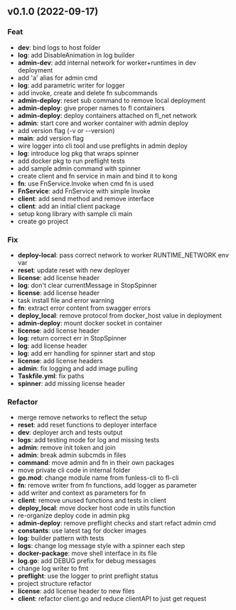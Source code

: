 <!--
  ~ Licensed to the Apache Software Foundation (ASF) under one
  ~ or more contributor license agreements.  See the NOTICE file
  ~ distributed with this work for additional information
  ~ regarding copyright ownership.  The ASF licenses this file
  ~ to you under the Apache License, Version 2.0 (the
  ~ "License"); you may not use this file except in compliance
  ~ with the License.  You may obtain a copy of the License at
  ~
  ~   http://www.apache.org/licenses/LICENSE-2.0
  ~
  ~ Unless required by applicable law or agreed to in writing,
  ~ software distributed under the License is distributed on an
  ~ "AS IS" BASIS, WITHOUT WARRANTIES OR CONDITIONS OF ANY
  ~ KIND, either express or implied.  See the License for the
  ~ specific language governing permissions and limitations
  ~ under the License.
-->

## v0.1.0 (2022-09-17)

### Feat

- **dev**: bind logs to host folder
- **log**: add DisableAnimation in log builder
- **admin-dev**: add internal network for worker+runtimes in dev deployment
- add 'a' alias for admin cmd
- **log**: add parametric writer for logger
- add invoke, create and delete fn subcommands
- **admin-deploy**: reset sub command to remove local deployment
- **admin-deploy**: give proper names to fl containers
- **admin-deploy**: deploy containers attached on fl_net network
- **admin**: start core and worker container with admin deploy
- add version flag (-v or --version)
- **main**: add version flag
- wire logger into cli tool and use preflights in admin deploy
- **log**: introduce log pkg that wraps spinner
- add docker pkg to run preflight tests
- add sample admin command with spinner
- create client and fn service in main and bind it to kong
- **fn**: use FnService.Invoke when cmd fn is used
- **FnService**: add FnService with simple Invoke
- **client**: add send method and remove interface
- **client**: add an initial client package
- setup kong library with sample cli main
- create go project

### Fix

- **deploy-local**: pass correct network to worker RUNTIME_NETWORK env var
- **reset**: update reset with new deployer
- **license**: add license header
- **log**: don't clear currentMessage in StopSpinner
- **license**: add license header
- task install file and error warning
- **fn**: extract error content from swagger errors
- **deploy_local**: remove protocol from docker_host value in deployment
- **admin-deploy**: mount docker socket in container
- **license**: add license header
- **log**: return correct err in StopSpinner
- **log**: add license header
- **log**: add err handling for spinner start and stop
- **license**: add license headers
- **admin**: fix logging and add image pulling
- **Taskfile.yml**: fix paths
- **spinner**: add missing license header

### Refactor

- merge remove networks to reflect the setup
- **reset**: add reset functions to deployer interface
- **dev**: deployer arch and tests output
- **logs**: add testing mode for log and missing tests
- **admin**: remove init token and join
- **admin**: break admin subcmds in files
- **command**: move admin and fn in their own packages
- move private cli code in internal folder
- **go.mod**: change module name from funless-cli to fl-cli
- **fn**: remove writer from fn functions, add logger as parameter
- add writer and context as parameters for fn
- **client**: remove unused functions and tests in client
- **deploy_local**: move docker host code in utils function
- re-organize deploy code in admin pkg
- **admin-deploy**: remove preflight checks and start refact admin cmd
- **constants**: use latest tag for docker images
- **log**: builder pattern with tests
- **logs**: change log message style with a spinner each step
- **docker-package**: move shell interface in its file
- **log.go**: add DEBUG prefix for debug messages
- change log writer to fmt
- **preflight**: use the logger to print preflight status
- project structure refactor
- **license**: add license header to new files
- **client**: refactor client.go and reduce clientAPI to just get request
